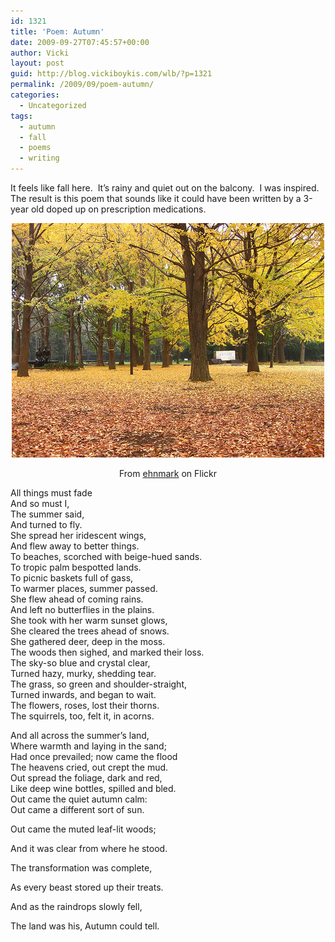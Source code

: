 ```yaml
---
id: 1321
title: 'Poem: Autumn'
date: 2009-09-27T07:45:57+00:00
author: Vicki
layout: post
guid: http://blog.vickiboykis.com/wlb/?p=1321
permalink: /2009/09/poem-autumn/
categories:
  - Uncategorized
tags:
  - autumn
  - fall
  - poems
  - writing
---
```

It feels like fall here.  It&#8217;s rainy and quiet out on the balcony.  I was inspired. The result is this poem that sounds like it could have been written by a 3-year old doped up on prescription medications.

<p style="text-align: center;">
  <a href="https://raw.githubusercontent.com/veekaybee/wlb/gh-pages/assets/images/2009/09/fall-Rain.jpg"><img class="aligncenter size-full wp-image-1322" title="fall Rain" src="https://raw.githubusercontent.com/veekaybee/wlb/gh-pages/assets/images/2009/09/fall-Rain.jpg" alt="fall Rain" width="500" height="375" /></a>
</p>

<p style="text-align: center;">
  From <a href="http://www.flickr.com/photos/ehnmark/3054942561/">ehnmark</a> on Flickr
</p>

<p style="text-align: left;">
  All things must fade<br /> And so must I,<br /> The summer said,<br /> And turned to fly.<br /> She spread her iridescent wings,<br /> And flew away to better things.<br /> To beaches, scorched with beige-hued sands.<br /> To tropic palm bespotted lands.<br /> To picnic baskets full of gass,<br /> To warmer places, summer passed.<br /> She flew ahead of coming rains.<br /> And left no butterflies in the plains.<br /> She took with her warm sunset glows,<br /> She cleared the trees ahead of snows.<br /> She gathered deer, deep in the moss.<br /> The woods then sighed, and marked their loss.<br /> The sky-so blue and crystal clear,<br /> Turned hazy, murky, shedding tear.<br /> The grass, so green and shoulder-straight,<br /> Turned inwards, and began to wait.<br /> The flowers, roses, lost their thorns.<br /> The squirrels, too, felt it, in acorns.
</p>

<p style="text-align: left;">
  And all across the summer&#8217;s land,<br /> Where warmth and laying in the sand;<br /> Had once prevailed; now came the flood<br /> The heavens cried, out crept the mud.<br /> Out spread the foliage, dark and red,<br /> Like deep wine bottles, spilled and bled.<br /> Out came the quiet autumn calm:<br /> Out came a different sort of sun.
</p>

Out came the muted leaf-lit woods;
  
And it was clear from where he stood.
  
The transformation was complete,
  
As every beast stored up their treats.
  
And as the raindrops slowly fell,
  
The land was his, Autumn could tell.